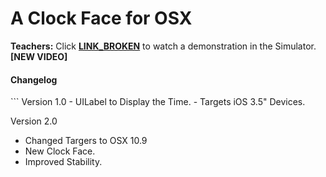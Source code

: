 A Clock Face for OSX
=====================================
<b>Teachers:</b> Click <b><a href="#">LINK_BROKEN</a></b> to watch a demonstration in the Simulator. <b>[NEW VIDEO]</b>

<h4>Changelog</h4>
```
Version 1.0
- UILabel to Display the Time.
- Targets iOS 3.5" Devices.

Version 2.0
- Changed Targers to OSX 10.9
- New Clock Face.
- Improved Stability.
```
